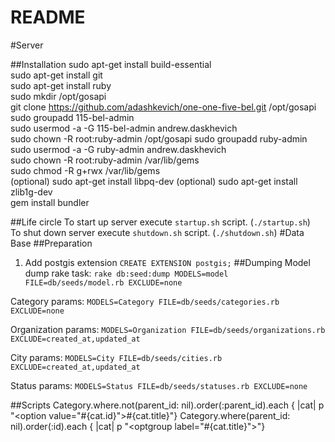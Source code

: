 # README

#Server  

##Installation
sudo apt-get install build-essential  
sudo apt-get install git  
sudo apt-get install ruby  
sudo mkdir /opt/gosapi  
git clone https://github.com/adashkevich/one-one-five-bel.git /opt/gosapi  
sudo groupadd 115-bel-admin  
sudo usermod -a -G 115-bel-admin andrew.daskhevich  
sudo chown -R root:ruby-admin /opt/gosapi
sudo groupadd ruby-admin  
sudo usermod -a -G ruby-admin andrew.daskhevich  
sudo chown -R root:ruby-admin /var/lib/gems  
sudo chmod -R g+rwx /var/lib/gems  
(optional) sudo apt-get install libpq-dev
(optional) sudo apt-get install zlib1g-dev  
gem install bundler


##Life circle
To start up server execute `startup.sh` script. (`./startup.sh`)  
To shut down server execute `shutdown.sh` script. (`./shutdown.sh`) 
#Data Base
##Preparation
1. Add postgis extension
`CREATE EXTENSION postgis;`
##Dumping
Model dump rake task:
`rake db:seed:dump MODELS=model FILE=db/seeds/model.rb EXCLUDE=none`

Category params:
`MODELS=Category FILE=db/seeds/categories.rb EXCLUDE=none`

Organization params:
`MODELS=Organization FILE=db/seeds/organizations.rb EXCLUDE=created_at,updated_at`

City params:
`MODELS=City FILE=db/seeds/cities.rb EXCLUDE=created_at,updated_at`

Status params:
`MODELS=Status FILE=db/seeds/statuses.rb EXCLUDE=none`

##Scripts
Category.where.not(parent_id: nil).order(:parent_id).each { |cat|  p "<option value=\"#{cat.id}\">#{cat.title}</option>"}
Category.where(parent_id: nil).order(:id).each { |cat|  p "<optgroup label=\"#{cat.title}\">"}